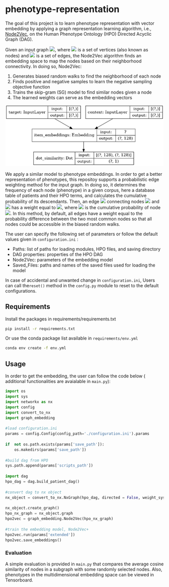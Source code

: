 
# phenotype-representation
The goal of this project is to learn phenotype representation with vector embedding by applying a graph representation learning algorithm, i.e., [Node2Vec](https://dl.acm.org/doi/abs/10.1145/2939672.2939754), on the Human Phenotype Ontology (HPO) Directed Acyclic Graph (DAG).

Given an input graph <img  src="https://render.githubusercontent.com/render/math?math=G =(V,E)">, where <img src="https://render.githubusercontent.com/render/math?math=V"> is a set of vertices (also known as nodes) and <img src="https://render.githubusercontent.com/render/math?math=E"> is a set of edges, the Node2Vec algorithm finds an embedding space to map the nodes based on their neighborhood connectivity. In doing so, Node2Vec:

<ol>
<li>Generates biased random walks to find the neighborhood of each node</li>
<li>Finds positive and negative samples to learn the negative sampling objective function</li>
<li>Trains the skip-gram (SG) model to find similar nodes given a node</li>
<li>The learned weights can serve as the embedding vectors</li>
</ol>

![model](model.png)

We apply a similar model to phenotype embeddings. In order to get a better representation of phenotypes, this repositoy supports a probabilistic edge weighting method for the input graph. In doing so, it determines the frequency of each node (phenotype) in a given corpus, here a database table of patients and their HPO terms, and calculates the cumulative probability of its descendants. Then, an edge <img  src="https://render.githubusercontent.com/render/math?math=e"> connecting nodes <img  src="https://render.githubusercontent.com/render/math?math=n_1"> and <img  src="https://render.githubusercontent.com/render/math?math=n_2"> has a weight equal to <img  src="https://render.githubusercontent.com/render/math?math=min(p_{n_1}, p_{n_2})">, where <img  src="https://render.githubusercontent.com/render/math?math=p_{i}"> is the cumulative probability of node <img  src="https://render.githubusercontent.com/render/math?math=i">. In this method, by default, all edges have a weight equal to the probability difference between the two most common nodes so that all nodes could be accessible in the biased random walks.

The user can specify the following set of parameters or follow the default values given in `configuration.ini` :
- Paths: list of paths for loading modules, HPO files, and saving directory
- DAG properties: properties of the HPO DAG
- Node2Vec: parameters of the embedding model
- Saved_Files: paths and names of the saved files used for loading the model

In case of accidental and unwanted change in `configuration.ini`, Users can call the`reset()` method in the `config.py` module to reset to the default configurations.

  

## Requirements
Install the packages in requirements/requirements.txt
```bash
pip install -r requirements.txt
```
Or use the conda package list available in `requirements/env.yml`
```bash
conda env create -f env.yml
```

## Usage
In order to get the embedding, the user can follow the code below ( additional functionalities are avaialable in `main.py`):

```python
import os
import sys
import networkx as nx
import config
import convert_to_nx
import graph_embedding

#load configuration.ini
params = config.Config(config_path='./configuration.ini').params

if  not os.path.exists(params['save_path']):
	os.makedirs(params['save_path'])
	
#build dag from HPO
sys.path.append(params['scripts_path'])

import dag
hpo_dag = dag.build_patient_dag()

#convert dag to nx object
nx_object = convert_to_nx.NxGraph(hpo_dag, directed = False, weight_system = 'probabilistic')

nx_object.create_graph()
hpo_nx_graph = nx_object.graph
hpo2vec = graph_embedding.Node2Vec(hpo_nx_graph)

#train the embedding model, Node2Vec+
hpo2vec.run(params['extended'])
hpo2vec.save_embeddings()
```

### Evaluation
A simple evaluation is provided in `main.py` that compares the average cosine similarity of nodes in a subgraph with some randomly selected nodes.
Also, phenotypes in the multidimensional embedding space can be viewed in Tensorboard.
